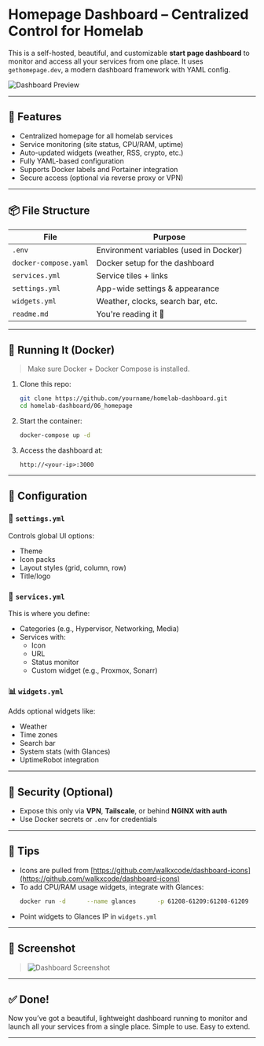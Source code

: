 
# Homepage Dashboard – Centralized Control for Homelab

This is a self-hosted, beautiful, and customizable **start page dashboard** to monitor and access all your services from one place. It uses `gethomepage.dev`, a modern dashboard framework with YAML config.

![Dashboard Preview](../assets/screenshots/dashboard.png)

---

## 🚀 Features

- Centralized homepage for all homelab services
- Service monitoring (site status, CPU/RAM, uptime)
- Auto-updated widgets (weather, RSS, crypto, etc.)
- Fully YAML-based configuration
- Supports Docker labels and Portainer integration
- Secure access (optional via reverse proxy or VPN)

---

## 📦 File Structure

| File                 | Purpose                            |
|----------------------|------------------------------------|
| `.env`               | Environment variables (used in Docker) |
| `docker-compose.yaml`| Docker setup for the dashboard     |
| `services.yml`       | Service tiles + links              |
| `settings.yml`       | App-wide settings & appearance     |
| `widgets.yml`        | Weather, clocks, search bar, etc.  |
| `readme.md`          | You're reading it 👀               |

---

## 🐳 Running It (Docker)

> Make sure Docker + Docker Compose is installed.

1. Clone this repo:
   ```bash
   git clone https://github.com/yourname/homelab-dashboard.git
   cd homelab-dashboard/06_homepage
   ```

2. Start the container:
   ```bash
   docker-compose up -d
   ```

3. Access the dashboard at:
   ```
   http://<your-ip>:3000
   ```

---

## 🧩 Configuration

### 🔧 `settings.yml`

Controls global UI options:

- Theme
- Icon packs
- Layout styles (grid, column, row)
- Title/logo

### 🧭 `services.yml`

This is where you define:

- Categories (e.g., Hypervisor, Networking, Media)
- Services with:
  - Icon
  - URL
  - Status monitor
  - Custom widget (e.g., Proxmox, Sonarr)

### 📊 `widgets.yml`

Adds optional widgets like:

- Weather
- Time zones
- Search bar
- System stats (with Glances)
- UptimeRobot integration

---

## 🔐 Security (Optional)

- Expose this only via **VPN**, **Tailscale**, or behind **NGINX with auth**
- Use Docker secrets or `.env` for credentials

---

## 🧠 Tips

- Icons are pulled from [https://github.com/walkxcode/dashboard-icons](https://github.com/walkxcode/dashboard-icons)
- To add CPU/RAM usage widgets, integrate with Glances:
   ```bash
   docker run -d      --name glances      -p 61208-61209:61208-61209      --restart unless-stopped      --pid host      -v /var/run/docker.sock:/var/run/docker.sock:ro      nicolargo/glances:latest-full
   ```
- Point widgets to Glances IP in `widgets.yml`

---

## 📸 Screenshot

> ![Dashboard Screenshot](../assets/screenshots/dashboard.png)

---

## ✅ Done!

Now you’ve got a beautiful, lightweight dashboard running to monitor and launch all your services from a single place. Simple to use. Easy to extend.

---
